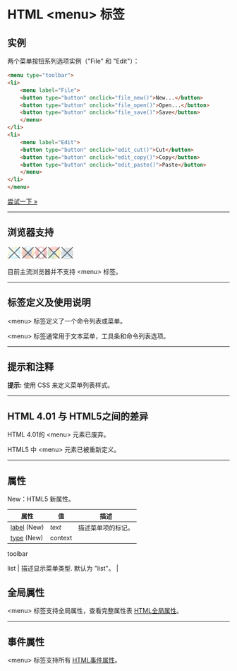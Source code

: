 # HTML &lt;menu&gt; 标签

## 实例

两个菜单按钮系列选项实例（"File" 和 "Edit"）：

```HTML
<menu type="toolbar">
<li>
    <menu label="File">
    <button type="button" onclick="file_new()">New...</button>
    <button type="button" onclick="file_open()">Open...</button>
    <button type="button" onclick="file_save()">Save</button>
    </menu>
</li>
<li>
    <menu label="Edit">
    <button type="button" onclick="edit_cut()">Cut</button>
    <button type="button" onclick="edit_copy()">Copy</button>
    <button type="button" onclick="edit_paste()">Paste</button>
    </menu>
</li>
</menu>
```

[尝试一下 »](http://www.runoob.com/try/try.php?filename=tryhtml5_menu)

--------

## 浏览器支持

![Internet Explorer](images/incompatible_ie.gif)![Firefox](images/incompatible_firefox.gif)![Opera](images/incompatible_opera.gif)![Google Chrome](images/incompatible_chrome.gif)![Safari](images/incompatible_safari.gif)

目前主流浏览器并不支持 &lt;menu&gt; 标签。

--------

## 标签定义及使用说明

&lt;menu&gt; 标签定义了一个命令列表或菜单。

&lt;menu&gt; 标签通常用于文本菜单，工具条和命令列表选项。

--------

## 提示和注释

**提示:**  使用 CSS 来定义菜单列表样式。

--------

## HTML 4.01 与 HTML5之间的差异

HTML 4.01的 &lt;menu&gt; 元素已废弃。

HTML5 中 &lt;menu&gt; 元素已被重新定义。

--------

## 属性

New：HTML5 新属性。

| 属性 | 值 | 描述 |
| ---- | ---- | ---- |
| [label](att-menu-label.html) (New) | _text_ | 描述菜单项的标记。 |
| [type](att-menu-type.html) (New) | context

 toolbar

 list | 描述显示菜单类型. 默认为 "list"。 |

## 全局属性

&lt;menu&gt; 标签支持全局属性，查看完整属性表 [HTML全局属性](003_ref-standardattributes.md)。

--------

## 事件属性

&lt;menu&gt; 标签支持所有 [HTML事件属性](004_ref-eventattributes.md)。

